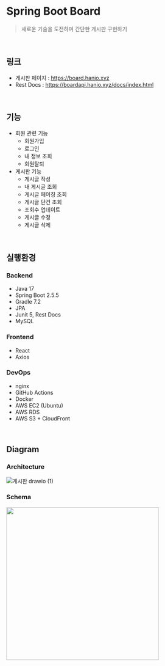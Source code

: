# Spring Boot Board
> 새로운 기술을 도전하며 간단한 게시판 구현하기

<br>

## 링크

- 게시판 페이지 : https://board.hanjo.xyz 
- Rest Docs : https://boardapi.hanjo.xyz/docs/index.html

<br>

## 기능

- 회원 관련 기능
   - 회원가입
   - 로그인
   - 내 정보 조회
   - 회원탈퇴
- 게시판 기능
   - 게시글 작성
   - 내 게시글 조회
   - 게시글 페이징 조회
   - 게시글 단건 조회
   - 조회수 업데이트
   - 게시글 수정
   - 게시글 삭제

<br>

## 실행환경

### Backend

- Java 17
- Spring Boot 2.5.5
- Gradle 7.2
- JPA
- Junit 5, Rest Docs
- MySQL

### Frontend

- React
- Axios

### DevOps

- nginx
- GitHub Actions
- Docker
- AWS EC2 (Ubuntu)
- AWS RDS
- AWS S3 + CloudFront

<br>

## Diagram

### Architecture

![게시판 drawio (1)](https://user-images.githubusercontent.com/71180414/137648777-4dba92e4-b37e-4c87-9d13-0d5e563939b3.png)


### Schema

<image width="400" src="https://user-images.githubusercontent.com/71180414/137648537-ca5723f9-bc7d-4b79-82fe-bf5fd63634d2.png">

<br>